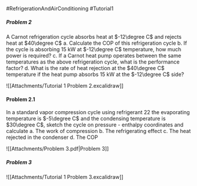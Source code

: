 #RefrigerationAndAirConditioning #Tutorial1 

##### Problem 2
A Carnot refrigeration cycle absorbs heat at $-12\degree C$ and rejects heat at $40\degree C$ 
  a. Calculate the COP of this refrigeration cycle
  b. If the cycle is absorbing 15 kW at $-12\degree C$ temperature, how much power is required?
  c. If a Carnot heat pump operates between the same temperatures as the above refrigeration cycle, what is the performance factor?
  d. What is the rate of heat rejection at the $40\degree C$ temperature if the heat pump absorbs 15 kW at the $-12\degree C$ side?
  
![[Attachments/Tutorial 1 Problem 2.excalidraw]]

#### Problem 2.1
In a standard vapor compression cycle using refrigerant 22 the evaporating temperature is $-5\degree C$ and the condensing temperature is $30\degree C$, sketch the cycle on pressure - enthalpy coordinates and calculate 
  a. The work of compression 
  b. The refrigerating effect
  c. The heat rejected in the condenser
  d. The COP


![[Attachments/Problem 3.pdf|Problem 3]]

##### Problem 3 

![[Attachments/Tutorial 1 Problem 3.excalidraw]]